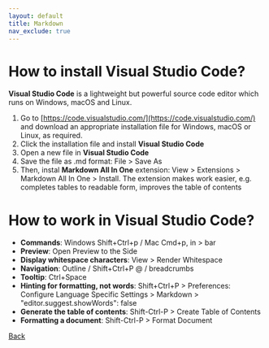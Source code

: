 ```yaml
---
layout: default
title: Markdown
nav_exclude: true
---
```


# How to install Visual Studio Code?

**Visual Studio Code** is a lightweight but powerful source code editor which runs on Windows, macOS and Linux.

1. Go to [https://code.visualstudio.com/](https://code.visualstudio.com/) and download an appropriate installation file for Windows, macOS or Linux, as required.
2. Click the installation file and install **Visual Studio Code**
3. Open a new file in **Visual Studio Code**
4. Save the file as .md format: File > Save As
5. Then, instal **Markdown All In One** extension: View > Extensions > Markdown All In One > Install.  The extension makes work easier, e.g. completes tables to readable form, improves the table of contents

# How to work in Visual Studio Code?
* **Commands**: Windows Shift+Ctrl+p / Mac Cmd+p, in > bar
* **Preview**: Open Preview to the Side
* **Display whitespace characters**: View > Render Whitespace
* **Navigation**: Outline / Shift+Ctrl+P @ / breadcrumbs
* **Tooltip**: Ctrl+Space
* **Hinting for formatting, not words**: Shift+Ctrl+P > Preferences: Configure Language Specific Settings > Markdown >
"editor.suggest.showWords": false
* **Generate the table of contents**: Shift-Ctrl-P > Create Table of Contents
* **Formatting a document**: Shift-Ctrl-P > Format Document

[Back](./visual_studio_code_and_md.md)
